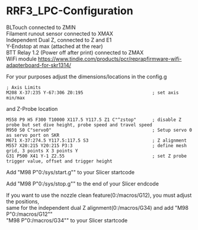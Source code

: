 # RRF3_LPC-Configuration

BLTouch connected to ZMIN<br>
Filament runout sensor connected to XMAX<br>
Independent Dual Z, connected to Z and E1<br>
Y-Endstop at max (attached at the rear)<br>
BTT Relay 1.2 (Power off after print) connected to ZMAX<br>
WiFi module https://www.tindie.com/products/pcr/reprapfirmware-wifi-adapterboard-for-skr1314/<br>

For your purposes adjust the dimensions/locations in the config.g<br>
```
; Axis Limits
M208 X-37:235 Y-67:306 Z0:195                          ; set axis min/max
```
and Z-Probe location<br>
```
M558 P9 H5 F300 T10000 X117.5 Y117.5 Z1 C"^zstop"      ; disable Z probe but set dive height, probe speed and travel speed
M950 S0 C"servo0"                                      ; Setup servo 0 as servo port on SKR
M671 X-37:274.5 Y117.5:117.5 S3                        ; Z alignment
M557 X20:215 Y20:215 P3:3                              ; define mesh grid, 3 points X 3 points Y
G31 P500 X41 Y-1 Z2.55                         	       ; set Z probe trigger value, offset and trigger height
```
Add "M98 P"0:/sys/start.g"" to your Slicer startcode

Add "M98 P"0:/sys/stop.g"" to the end of your Slicer endcode

If you want to use the nozzle clean feature(0:/macros/G12), you must adjust the positions,<br>
same for the independent dual Z alignment(0:/macros/G34) and add "M98 P"0:/macros/G12""<br>
"M98 P"0:/macros/G34"" to your Slicer startcode 
